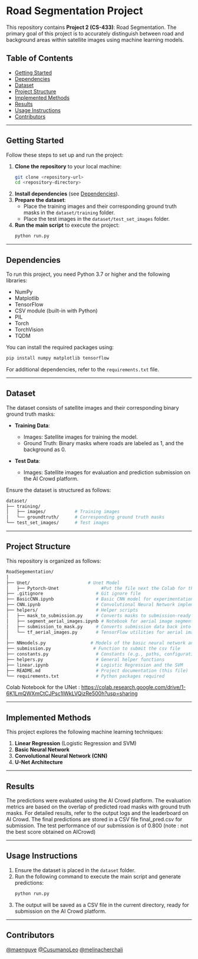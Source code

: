 # Road Segmentation Project

This repository contains **Project 2 (CS-433)**: Road Segmentation. The primary goal of this project is to accurately distinguish between road and background areas within satellite images using machine learning models.

## Table of Contents
- [Getting Started](#getting-started)
- [Dependencies](#dependencies)
- [Dataset](#dataset)
- [Project Structure](#project-structure)
- [Implemented Methods](#implemented-methods)
- [Results](#results)
- [Usage Instructions](#usage-instructions)
- [Contributors](#contributors)

---

## Getting Started
Follow these steps to set up and run the project:

1. **Clone the repository** to your local machine:
    ```bash
    git clone <repository-url>
    cd <repository-directory>
    ```
2. **Install dependencies** (see [Dependencies](#dependencies)).
3. **Prepare the dataset**:
    - Place the training images and their corresponding ground truth masks in the `dataset/training` folder.
    - Place the test images in the `dataset/test_set_images` folder.
4. **Run the main script** to execute the project:
    ```bash
    python run.py
    ```

---

## Dependencies
To run this project, you need Python 3.7 or higher and the following libraries:

- NumPy
- Matplotlib
- TensorFlow
- CSV module (built-in with Python)
- ⁠PIL
- Torch
- TorchVision
- TQDM

You can install the required packages using:
```bash
pip install numpy matplotlib tensorflow
```
For additional dependencies, refer to the `requirements.txt` file.

---

## Dataset
The dataset consists of satellite images and their corresponding binary ground truth masks:

- **Training Data**:
  - Images: Satellite images for training the model.
  - Ground Truth: Binary masks where roads are labeled as 1, and the background as 0.

- **Test Data**:
  - Images: Satellite images for evaluation and prediction submission on the AI Crowd platform.

Ensure the dataset is structured as follows:

```bash
dataset/
├── training/
│   ├── images/           # Training images
│   └── groundtruth/      # Corresponding ground truth masks
└── test_set_images/      # Test images
```

---

## Project Structure
This repository is organized as follows:

```bash
RoadSegementation/
│
├── Unet/                      # Unet Model
│   ├── Pytorch-Unet                #Put the file next the Colab for the Unet to Work
├── .gitignore                    # Git ignore file
├── BasicCNN.ipynb                # Basic CNN model for experimentation
├── CNN.ipynb                     # Convolutional Neural Network implementation
├── helpers/                      # Helper scripts
│   ├── mask_to_submission.py     # Converts masks to submission-ready format
│   ├── segment_aerial_images.ipynb # Notebook for aerial image segmentation
│   ├── submission_to_mask.py     # Converts submission data back into mask format
│   └── tf_aerial_images.py       # TensorFlow utilities for aerial images
│
├── NNmodels.py                 # Models of the basic neural network and the convolutional
├── submission.py                # Function to submit the csv file 
├── constants.py                  # Constants (e.g., paths, configurations)
├── helpers.py                    # General helper functions 
├── linear.ipynb                  # Logistic Regression and the SVM
├── README.md                     # Project documentation (this file)
└── requirements.txt              # Python packages required
```
Colab Notebook for the UNet : https://colab.research.google.com/drive/1-6K1LmQWXmCtCJPsc1lWkLVQjzRe500h?usp=sharing

---

## Implemented Methods
This project explores the following machine learning techniques:

1. **Linear Regression** (Logistic Regression and SVM)
2. **Basic Neural Network**
3. **Convolutional Neural Network (CNN)**
4. **U-Net Architecture**

---

## Results
The predictions were evaluated using the AI Crowd platform. The evaluation metrics are based on the overlap of predicted road masks with ground truth masks. For detailed results, refer to the output logs and the leaderboard on AI Crowd. The final predictions are stored in a CSV file final_pred.csv for submission.
The test performance of our submission is of 0.800 (note : not the best score obtained on AICrowd)

---

## Usage Instructions
1. Ensure the dataset is placed in the `dataset` folder.
2. Run the following command to execute the main script and generate predictions:
    ```bash
    python run.py
    ```
3. The output will be saved as a CSV file in the current directory, ready for submission on the AI Crowd platform.

---

## Contributors

[@maenguye](https://github.com/maenguye)
[@CusumanoLeo](https://github.com/Cusumano) [@melinacherchali](https://github.com/melinacherchali) 

